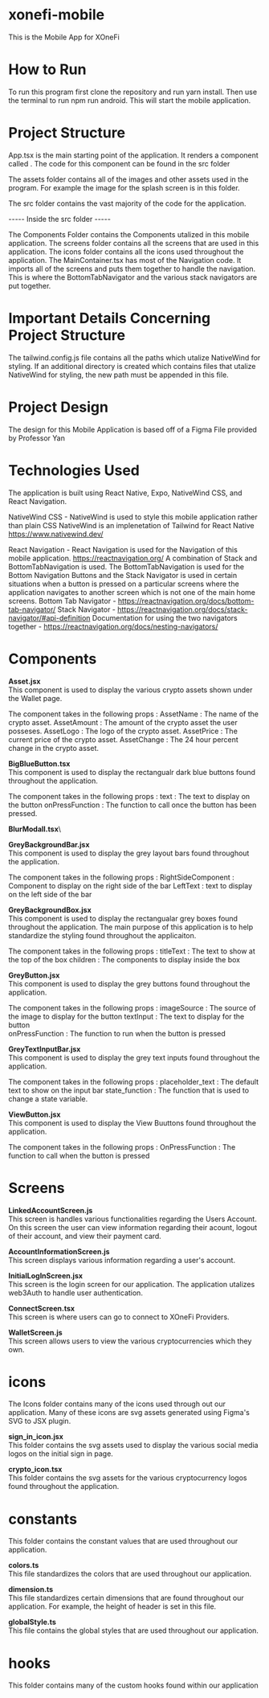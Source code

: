 # xonefi-mobile

This is the Mobile App for XOneFi

# How to Run

To run this program first clone the repository and run yarn install.
Then use the terminal to run npm run android. This will start the mobile application.

# Project Structure

App.tsx is the main starting point of the application. It renders a component called <MainContainer/>. The code for this component can be found in the src folder

The assets folder contains all of the images and other assets used in the program. For example the image for the splash screen is in this folder.

The src folder contains the vast majority of the code for the application.

----- Inside the src folder -----

The Components Folder contains the Components utalized in this mobile application.
The screens folder contains all the screens that are used in this application.
The icons folder contains all the icons used throughout the application.
The MainContainer.tsx has most of the Navigation code. It imports all of the screens and puts them together to handle the navigation. This is where the BottomTabNavigator and the various stack navigators are put together.

# Important Details Concerning Project Structure

The tailwind.config.js file contains all the paths which utalize NativeWind for styling. If an additional directory is created which contains files that utalize NativeWind for styling, the new path must be appended in this file.

# Project Design

The design for this Mobile Application is based off of a Figma File provided by Professor Yan

# Technologies Used

The application is built using React Native, Expo, NativeWind CSS, and React Navigation.

NativeWind CSS - NativeWind is used to style this mobile application rather than plain CSS
NativeWind is an implenetation of Tailwind for React Native
https://www.nativewind.dev/

React Navigation - React Navigation is used for the Navigation of this mobile application.
https://reactnavigation.org/
A combination of Stack and BottomTabNavigation is used. The BottomTabNavigation is used for the Bottom Navigation Buttons and the Stack Navigator is used in certain situations when a button is pressed on a particular screens where the application navigates to another screen which is not one of the main home screens.
Bottom Tab Navigator - https://reactnavigation.org/docs/bottom-tab-navigator/
Stack Navigator - https://reactnavigation.org/docs/stack-navigator/#api-definition
Documentation for using the two navigators together - https://reactnavigation.org/docs/nesting-navigators/

# Components 

**Asset.jsx**\
This component is used to display the various crypto assets shown under the Wallet page. 

The component takes in the following props : 
  AssetName : The name of the crypto asset.
  AssetAmount : The amount of the crypto asset the user posseses. 
  AssetLogo : The logo of the crypto asset. 
  AssetPrice : The current price of the crypto asset.
  AssetChange : The 24 hour percent change in the crypto asset. 

**BigBlueButton.tsx**\
This component is used to display the rectangualr dark blue buttons found throughout the application. 

The component takes in the following props : 
 text : The text to display on the button
 onPressFunction : The function to call once the button has been pressed. 

**BlurModall.tsx**\

 **GreyBackgroundBar.jsx**\
This component is used to display the grey layout bars found throughout the application.

The component takes in the following props : 
 RightSideComponent : Component to display on the right side of the bar
 LeftText : text to display on the left side of the bar

**GreyBackgroundBox.jsx**\
This component is used to display the rectangualar grey boxes found throughout the application. 
The main purpose of this application is to help standardize the styling found throughout the applicaiton. 

The component takes in the following props : 
 titleText : The text to show at the top of the box
 children : The components to display inside the box

**GreyButton.jsx**\
This component is used to display the grey buttons found throughout the application.

The component takes in the following props : 
 imageSource : The source of the image to display for the button
 textInput : The text to display for the button  
 onPressFunction : The function to run when the button is pressed

**GreyTextInputBar.jsx**\
This component is used to display the grey text inputs found throughout the application.

The component takes in the following props : 
 placeholder_text : The default text to show on the input bar
 state_function : The function that is used to change a state variable. 

**ViewButton.jsx**\
This component is used to display the View Buuttons found throughout the application.

The component takes in the following props : 
 OnPressFunction : The function to call when the button is pressed



# Screens 

**LinkedAccountScreen.js**\
This screen is handles various functionalities regarding the Users Account. 
On this screen the user can view information regarding their acount, logout of their account, and view their payment card. 

**AccountInformationScreen.js**\
This screen displays various information regarding a user's account.

**InitialLogInScreen.jsx**\
This screen is the login screen for our application. The application utalizes web3Auth to handle user authentication. 

**ConnectScreen.tsx**\
This screen is where users can go to connect to XOneFi Providers.

**WalletScreen.js**\
This screen allows users to view the various cryptocurrencies which they own. 




# icons
The Icons folder contains many of the icons used through out our application. Many of these icons are svg assets generated using
Figma's SVG to JSX plugin.

**sign_in_icon.jsx**\
This folder contains the svg assets used to display the various social media logos on the initial sign in page.

**crypto_icon.tsx**\
This folder contains the svg assets for the various cryptocurrency logos found throughout the application.



# constants
This folder contains the constant values that are used throughout our application. 

**colors.ts**\
This file standardizes the colors that are used throughout our application. 

**dimension.ts**\
This file standardizes certain dimensions that are found throughout our application. For example,
the height of header is set in this file.

**globalStyle.ts**\
This file contains the global styles that are used throughout our application.


# hooks
This folder contains many of the custom hooks found within our application







